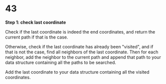 # 43

**Step 1: check last coordinate**

Check if the last coordinate is indeed the end coordinates, and return the current path if that is the case.

Otherwise, check if the last coordinate has already been "visited", and if that is not the case, find all neighbors of the last coordinate. Then for each neighbor, add the neighbor to the current path and append that path to your data structure containing all the paths to be searched.

Add the last coordinate to your data structure containing all the visited coordinates.

